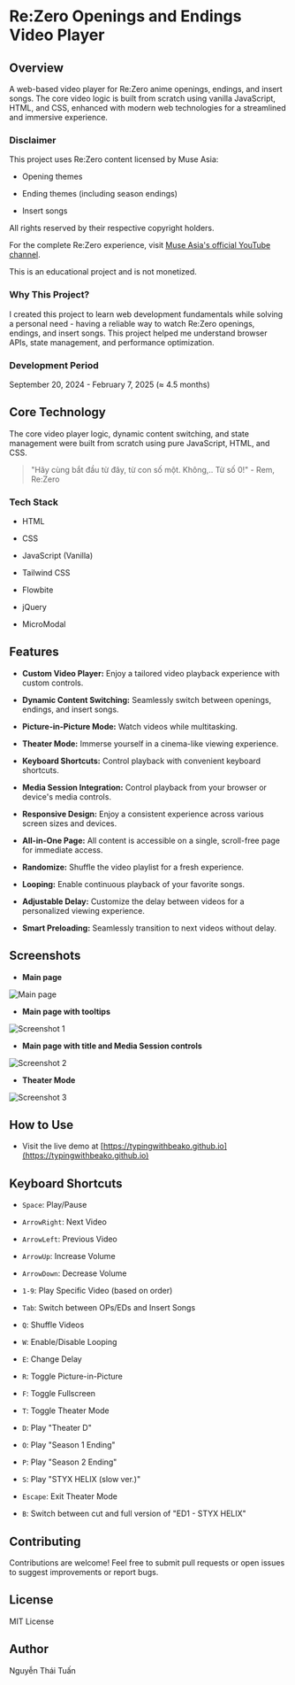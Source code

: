 
# Re:Zero Openings and Endings Video Player

  

  

## Overview

  

A web-based video player for Re:Zero anime openings, endings, and insert songs. The core video logic is built from scratch using vanilla JavaScript, HTML, and CSS, enhanced with modern web technologies for a streamlined and immersive experience.

  

  

### Disclaimer

  

This project uses Re:Zero content licensed by Muse Asia:

  

- Opening themes

  

- Ending themes (including season endings)

  

- Insert songs

  

  

All rights reserved by their respective copyright holders.

  

For the complete Re:Zero experience, visit [Muse Asia's official YouTube channel](https://www.youtube.com/c/MuseAsia).

  

  

This is an educational project and is not monetized.

  

  

### Why This Project?

  

I created this project to learn web development fundamentals while solving a personal need - having a reliable way to watch Re:Zero openings, endings, and insert songs. This project helped me understand browser APIs, state management, and performance optimization.

  

  

### Development Period

  

September 20, 2024 - February 7, 2025 (≈ 4.5 months)

  
  

## Core Technology

  

The core video player logic, dynamic content switching, and state management were built from scratch using pure JavaScript, HTML, and CSS.

  

  

> "Hãy cùng bắt đầu từ đây, từ con số một. Không,.. Từ số 0!" - Rem, Re:Zero
  

  

### Tech Stack

  

- HTML

  

- CSS

  

- JavaScript (Vanilla)

  

- Tailwind CSS

  

- Flowbite

  

- jQuery

  

- MicroModal

  

  

## Features

  

  

  

-  **Custom Video Player:** Enjoy a tailored video playback experience with custom controls.

  

  

-  **Dynamic Content Switching:** Seamlessly switch between openings, endings, and insert songs.

  

  

-  **Picture-in-Picture Mode:** Watch videos while multitasking.

  

  

-  **Theater Mode:** Immerse yourself in a cinema-like viewing experience.

  

  

-  **Keyboard Shortcuts:** Control playback with convenient keyboard shortcuts.

  

  

-  **Media Session Integration:** Control playback from your browser or device's media controls.

  

  

-  **Responsive Design:** Enjoy a consistent experience across various screen sizes and devices.

  

  

-  **All-in-One Page:** All content is accessible on a single, scroll-free page for immediate access.

  

  

-  **Randomize:** Shuffle the video playlist for a fresh experience.

  

  

-  **Looping:** Enable continuous playback of your favorite songs.

  

  

-  **Adjustable Delay:** Customize the delay between videos for a personalized viewing experience.

  

  

-  **Smart Preloading:** Seamlessly transition to next videos without delay.


## Screenshots


- **Main page**


![Main page](Other_Files/Screenshots/Main-page.png)


 - **Main page with tooltips**


![Screenshot 1](Other_Files/Screenshots/Main-page%201.png)


- **Main page with title and Media Session controls**


![Screenshot 2](Other_Files/Screenshots/Main-page%202.png)


- **Theater Mode**


![Screenshot 3](Other_Files/Screenshots/Theater%20mode.png)


## How to Use

- Visit the live demo at [https://typingwithbeako.github.io](https://typingwithbeako.github.io)



## Keyboard Shortcuts

  

  

  

-  `Space`: Play/Pause

  

  

-  `ArrowRight`: Next Video

  

  

-  `ArrowLeft`: Previous Video

  

  

-  `ArrowUp`: Increase Volume

  

  

-  `ArrowDown`: Decrease Volume

  

  

-  `1-9`: Play Specific Video (based on order)

  

  

-  `Tab`: Switch between OPs/EDs and Insert Songs

  

  

-  `Q`: Shuffle Videos

  

  

-  `W`: Enable/Disable Looping

  

  

-  `E`: Change Delay

  

  

-  `R`: Toggle Picture-in-Picture

  

  

-  `F`: Toggle Fullscreen

  

  

-  `T`: Toggle Theater Mode

  

  

-  `D`: Play "Theater D"

  

  

-  `O`: Play "Season 1 Ending"

  

  

-  `P`: Play "Season 2 Ending"

  

  

-  `S`: Play "STYX HELIX (slow ver.)"

  

  

-  `Escape`: Exit Theater Mode

  

  

-  `B`: Switch between cut and full version of "ED1 - STYX HELIX"

  

  

  

## Contributing

  

  

  

Contributions are welcome! Feel free to submit pull requests or open issues to suggest improvements or report bugs.

  

  

  

## License

  

  

  

MIT License

  

  

  

## Author

  

  

  

Nguyễn Thái Tuấn